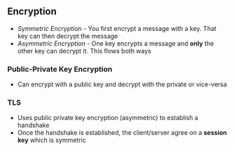 ## Encryption

- *Symmetric Encryption* - You first encrypt a message with a key. That key can then decrypt the message
- *Asymmetric Encryption* - One key encrypts a message and **only** the other key can decrypt it. This flows both ways

### Public-Private Key Encryption

- Can encrypt with a public key and decrypt with the private or vice-versa

### TLS

- Uses public private key encryption (asymmetric) to establish a handshake
- Once the handshake is established, the client/server agree on a **session key** which is symmetric